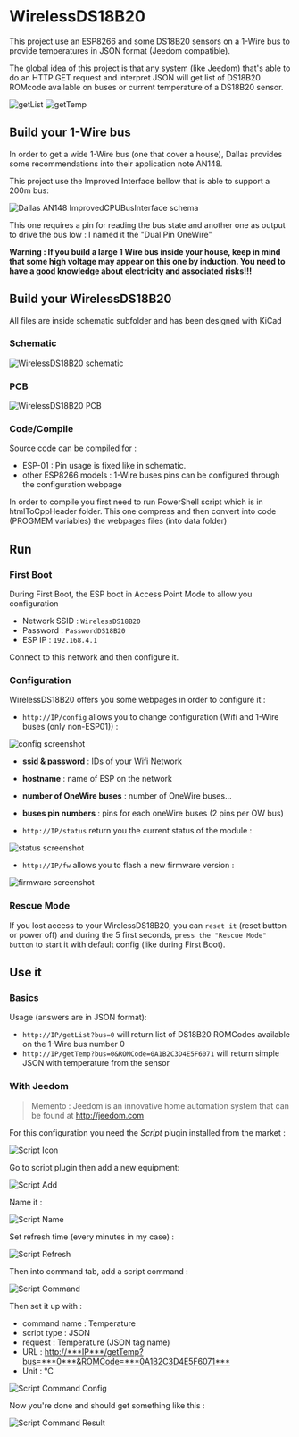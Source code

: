 # WirelessDS18B20

This project use an ESP8266 and some DS18B20 sensors on a 1-Wire bus to provide temperatures in JSON format (Jeedom compatible).

The global idea of this project is that any system (like Jeedom) that's able to do an HTTP GET request and interpret JSON will get list of DS18B20 ROMcode available on buses or current temperature of a DS18B20 sensor.

![getList](https://raw.github.com/J6B/Jeedom-ESP8266-Wireless-DS18B20/master/img/getList.jpg) ![getTemp](https://raw.github.com/J6B/Jeedom-ESP8266-Wireless-DS18B20/master/img/getTemp.jpg)

## Build your 1-Wire bus

In order to get a wide 1-Wire bus (one that cover a house), Dallas provides some recommendations into their application note AN148.

This project use the Improved Interface bellow that is able to support a 200m bus:

![Dallas AN148 ImprovedCPUBusInterface schema](https://raw.github.com/J6B/Jeedom-ESP8266-Wireless-DS18B20/master/img/AN148-ImprovedCPUBusInterface.jpg)

This one requires a pin for reading the bus state and another one as output to drive the bus low : I named it the "Dual Pin OneWire"

**Warning : If you build a large 1 Wire bus inside your house, keep in mind that some high voltage may appear on this one by induction. You need to have a good knowledge about electricity and associated risks!!!**

## Build your WirelessDS18B20

All files are inside schematic subfolder and has been designed with KiCad

### Schematic

![WirelessDS18B20 schematic](https://raw.github.com/J6B/Jeedom-ESP8266-Wireless-DS18B20/master/img/schematic.jpg)

### PCB

![WirelessDS18B20 PCB](https://raw.github.com/J6B/Jeedom-ESP8266-Wireless-DS18B20/master/img/pcb.jpg)

### Code/Compile

Source code can be compiled for :

- ESP-01 : Pin usage is fixed like in schematic.
- other ESP8266 models : 1-Wire buses pins can be configured through the configuration webpage

In order to compile you first need to run PowerShell script which is in htmlToCppHeader folder.
This one compress and then convert into code (PROGMEM variables) the webpages files (into data folder)

## Run

### First Boot

During First Boot, the ESP boot in Access Point Mode to allow you configuration

- Network SSID : `WirelessDS18B20`
- Password : `PasswordDS18B20`
- ESP IP : `192.168.4.1`

Connect to this network and then configure it.

### Configuration

WirelessDS18B20 offers you some webpages in order to configure it :

- `http://IP/config` allows you to change configuration (Wifi and 1-Wire buses (only non-ESP01)) :

![config screenshot](https://raw.github.com/J6B/Jeedom-ESP8266-Wireless-DS18B20/master/img/config.png)

- **ssid & password** : IDs of your Wifi Network
- **hostname** : name of ESP on the network
- **number of OneWire buses** : number of OneWire buses...
- **buses pin numbers** : pins for each oneWire buses (2 pins per OW bus)

- `http://IP/status` return you the current status of the module :

![status screenshot](https://raw.github.com/J6B/Jeedom-ESP8266-Wireless-DS18B20/master/img/status.png)

- `http://IP/fw` allows you to flash a new firmware version :

![firmware screenshot](https://raw.github.com/J6B/Jeedom-ESP8266-Wireless-DS18B20/master/img/firmware.png)

### Rescue Mode

If you lost access to your WirelessDS18B20, you can `reset it` (reset button or power off) and during the 5 first seconds, `press the "Rescue Mode" button` to start it with default config (like during First Boot).

## Use it

### Basics

Usage (answers are in JSON format):

- `http://IP/getList?bus=0` will return list of DS18B20 ROMCodes available on the 1-Wire bus number 0
- `http://IP/getTemp?bus=0&ROMCode=0A1B2C3D4E5F6071` will return simple JSON with temperature from the sensor

### With Jeedom

> Memento : Jeedom is an innovative home automation system that can be found at <http://jeedom.com>

For this configuration you need the *Script* plugin installed from the market :

![Script Icon](https://raw.github.com/J6B/Jeedom-ESP8266-Wireless-DS18B20/master/img/JeedomScriptIcon.png)

Go to script plugin then add a new equipment:

![Script Add](https://raw.github.com/J6B/Jeedom-ESP8266-Wireless-DS18B20/master/img/JeedomScriptAdd.png)

Name it :

![Script Name](https://raw.github.com/J6B/Jeedom-ESP8266-Wireless-DS18B20/master/img/JeedomScriptName.png)

Set refresh time (every minutes in my case) :

![Script Refresh](https://raw.github.com/J6B/Jeedom-ESP8266-Wireless-DS18B20/master/img/JeedomScriptRefresh.png)

Then into command tab, add a script command :

![Script Command](https://raw.github.com/J6B/Jeedom-ESP8266-Wireless-DS18B20/master/img/JeedomScriptAddCmd.png)

Then set it up with :

- command name : Temperature
- script type : JSON
- request : Temperature (JSON tag name)
- URL : <http://***IP***/getTemp?bus=***0***&ROMCode=***0A1B2C3D4E5F6071***>
- Unit : °C

![Script Command Config](https://raw.github.com/J6B/Jeedom-ESP8266-Wireless-DS18B20/master/img/JeedomScriptCmdConfig.png)

Now you're done and should get something like this :

![Script Command Result](https://raw.github.com/J6B/Jeedom-ESP8266-Wireless-DS18B20/master/img/JeedomScriptResult.png)